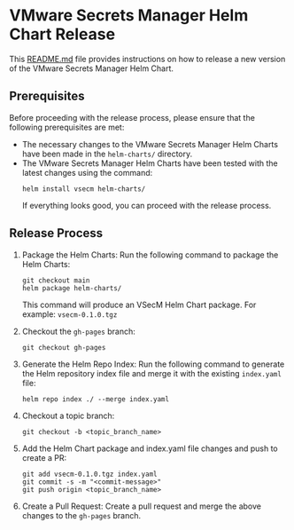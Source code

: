# VMware Secrets Manager Helm Chart Release

This [README.md](./README.md) file provides instructions on how to release a new version of the VMware Secrets Manager Helm Chart.

## Prerequisites
Before proceeding with the release process, please ensure that the following prerequisites are met:

- The necessary changes to the VMware Secrets Manager Helm Charts have been made in the `helm-charts/` directory.
- The VMware Secrets Manager Helm Charts have been tested with the latest changes using the command:
  ```
  helm install vsecm helm-charts/
  ```
  If everything looks good, you can proceed with the release process.

## Release Process

1. Package the Helm Charts:
   Run the following command to package the Helm Charts:
   ```
   git checkout main
   helm package helm-charts/
   ```
   This command will produce an VSecM Helm Chart package. For example: `vsecm-0.1.0.tgz`

2. Checkout the `gh-pages` branch:
   ```
   git checkout gh-pages
   ```

3. Generate the Helm Repo Index:
   Run the following command to generate the Helm repository index file and merge it with the existing `index.yaml` file:
   ```
   helm repo index ./ --merge index.yaml
   ```

4. Checkout a topic branch:
   ```
   git checkout -b <topic_branch_name>
   ```

5. Add the Helm Chart package and index.yaml file changes and push to create a PR:
   ```
   git add vsecm-0.1.0.tgz index.yaml
   git commit -s -m "<commit-message>"
   git push origin <topic_branch_name>
   ```

6. Create a Pull Request:
   Create a pull request and merge the above changes to the `gh-pages` branch.